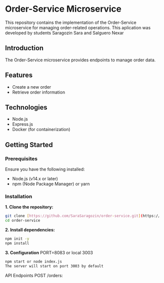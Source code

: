 # Order-Service Microservice

This repository contains the implementation of the Order-Service microservice for managing order-related operations.
This aplication was developed by students Saragozin Sara and Salguero Nexar

## Introduction

The Order-Service microservice provides endpoints to manage order data.
## Features

- Create a new order
- Retrieve order information

## Technologies

- Node.js
- Express.js
- Docker (for containerization)

## Getting Started

### Prerequisites

Ensure you have the following installed:

- Node.js (v14.x or later)
- npm (Node Package Manager) or yarn

### Installation

**1. Clone the repository:**

   ```bash
   git clone [https://github.com/SaraSaragozin/order-service.git](https://github.com/SaraSaragozin/order-service.git)
   cd order-service   
  ```
**2. Install dependencies:** 
  ```bash
npm init -y
npm install
  ```
  
**3. Configuration**
PORT=8083 or local 3003

  ```bash
npm start or node index.js
The server will start on port 3003 by default
  ```
API Endpoints
POST /orders: 


